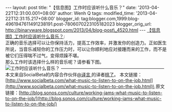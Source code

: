 --- layout: post title: "【信息图】工作时应该听什么音乐？" date:
'2013-04-22T12:31:00.001+08:00' author: Wenh Q tags: modified\_time:
'2013-04-22T12:31:15.217+08:00' blogger\_id:
tag:blogger.com,1999:blog-4961947611491238191.post-7806070223105182023
blogger\_orig\_url:
http://binaryware.blogspot.com/2013/04/blog-post\_4520.html ---
[【信息图】工作时应该听什么音乐？](http://www.oschina.net/news/39781/what-music-to-listen-to-on-the-job):
\
正确的音乐选择可以让你保持活力，提高工作效率，并激发你的创造力。正如医生所说，当音乐减轻你的工作压力时，可以让你顺利地应对接踵而来的工作，而不是被它们压得喘不过气，变得烦躁不堪。\
那么工作时该选择什么样的音乐呢？请参看下图。 \
![](http://static.oschina.net/uploads/img/201304/21085306_Vj3E.jpg "工作时应该听什么音乐？")
———————————————————————\
本文来自SocialBeta的内容合作伙伴[@译言 ](http://select.yeeyan.org/view/66502/356872)的译者[桃了](http://user.yeeyan.org/u/Ellixs)。
本文链接：[http://www.socialbeta.com/what-music-to-listen-to-on-the-job.html](http://www.socialbeta.com/what-music-to-listen-to-on-the-job.html)\
原文链接：[http://blog.sonos.com/culture/working-jams-what-music-to-listen-to-on-the-job/](http://blog.sonos.com/culture/working-jams-what-music-to-listen-to-on-the-job/)
